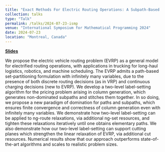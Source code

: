 ```yaml
---
title: "Exact Methods For Electric Routing Operations: A Subpath-Based Pricing Problem Decomposition"
collection: talks
type: "Talk"
permalink: /talks/2024-07-23-ismp
venue: "International Symposium for Mathematical Programming 2024"
date: 2024-07-23
location: "Montreal, Canada"
---
```


**[Slides](http://sean-lo.github.io/files/evrp_ismp_20240723.pdf)**

We propose the electric vehicle routing problem (EVRP) as a general model for electrified routing operations, with applications in trucking for long-haul logistics, robotics, and machine scheduling. The EVRP admits a path-based set-partitioning formulation with infinitely many variables, due to the presence of both discrete routing decisions (as in VRP) and continuous charging decisions (new to EVRP). We develop a two-level label-setting algorithm for the pricing problem arising in column generation, which generates non-dominated subpaths and stitches them together. In so doing, we propose a new paradigm of domination for paths and subpaths, which ensures finite convergence and correctness of column generation even with infinitely many variables. We demonstrate how two-level label-setting can be applied to ng-route relaxations, via additional ng-set resources, and tighten these relaxations iteratively until one obtains elementary paths. We also demonstrate how our two-level label-setting can support cutting planes which strengthen the linear relaxation of EVRP, via additional cut resources. Numerical results show that our approach outperforms state-of-the-art algorithms and scales to realistic problem sizes.